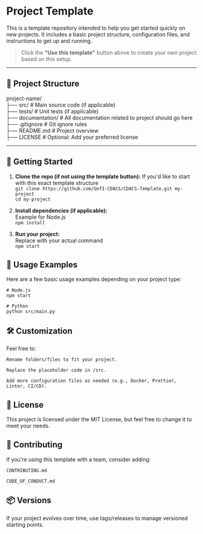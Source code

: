 # Project Template

This is a template repository intended to help you get started quickly on new projects. It includes a basic project structure, configuration files, and instructions to get up and running.

> Click the **"Use this template"** button above to create your own project based on this setup.

---

## 📁 Project Structure <br>

project-name/ <br>
├── src/ # Main source code (if applicable) <br>
├── tests/ # Unit tests (if applicable) <br>
├── documentation/ # All documentation related to project should go here <br>
├── .gitignore # Git ignore rules <br>
├── README.md # Project overview <br>
├── LICENSE # Optional: Add your preferred license <br>

---

## 🚀 Getting Started

1. **Clone the repo (if not using the template button):**
If you'd like to start with this exact template structure <br>
```git clone https://github.com/UofI-CDACS/CDACS-Template.git my-project``` <br>
```cd my-project```

2. **Install dependencies (if applicable):** <br>
Example for Node.js <br>
```npm install```

3. **Run your project:** <br>
Replace with your actual command <br>
```npm start```

## 🧪 Usage Examples

Here are a few basic usage examples depending on your project type:
```
# Node.js
npm start

# Python
python src/main.py
```
## 🛠 Customization

Feel free to:

    Rename folders/files to fit your project.

    Replace the placeholder code in /src.

    Add more configuration files as needed (e.g., Docker, Prettier, Linter, CI/CD).

## 📄 License

This project is licensed under the MIT License, but feel free to change it to meet your needs.

## 🤝 Contributing

If you're using this template with a team, consider adding:

    CONTRIBUTING.md

    CODE_OF_CONDUCT.md

## 📦 Versions

If your project evolves over time, use tags/releases to manage versioned starting points.
